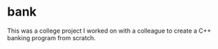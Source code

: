 # bank
This was a college project I worked on with a colleague to create a C++ banking program from scratch. 
